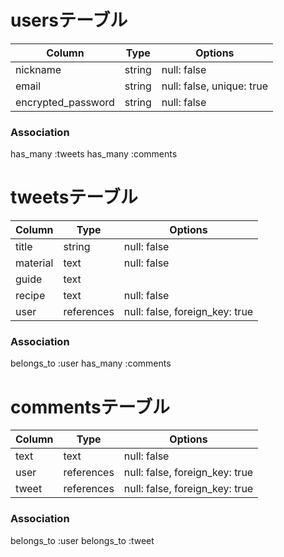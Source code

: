 # usersテーブル
| Column              | Type   | Options                   |
| ------------------  | ------ | -----------               |
| nickname            | string | null: false               |
| email               | string | null: false, unique: true |
| encrypted_password  | string | null: false               |

### Association
has_many :tweets
has_many :comments

# tweetsテーブル
| Column             | Type       | Options                        |
| ------------------ | ------     | -----------                    |
| title              | string     | null: false                    |
| material           | text       | null: false                    |
| guide              | text       |                                |
| recipe             | text       | null: false                    |
| user               | references | null: false, foreign_key: true |

### Association
belongs_to :user
has_many :comments

# commentsテーブル
| Column             | Type       | Options                        |
| ------------------ | ------     | -----------                    |
| text               | text       | null: false                    |
| user               | references | null: false, foreign_key: true |
| tweet               | references | null: false, foreign_key: true |

### Association
belongs_to :user
belongs_to :tweet
